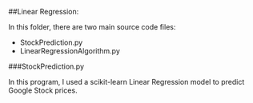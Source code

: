##Linear Regression: 

In this folder, there are two main source code files:
  * StockPrediction.py
  * LinearRegressionAlgorithm.py

###StockPrediction.py

In this program, I used a scikit-learn Linear Regression model to predict Google Stock prices. 





